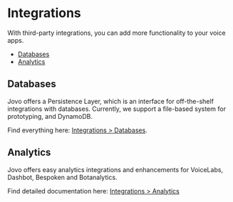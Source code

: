 # Integrations

With third-party integrations, you can add more functionality to your voice apps.

* [Databases](#databases)
* [Analytics](#analytics)


## Databases

Jovo offers a Persistence Layer, which is an interface for off-the-shelf integrations with databases. Currently, we support a file-based system for prototyping, and DynamoDB.

Find everything here: [Integrations > Databases](./databases './databases').


## Analytics
Jovo offers easy analytics integrations and enhancements for VoiceLabs, Dashbot, Bespoken and Botanalytics.

Find detailed documentation here: [Integrations > Analytics](./analytics './analytics')

<!--[metadata]: {"description": "Voice analytics, databases, and more third-party integrations for building voice apps with Jovo",
"route": "integrations" }-->
